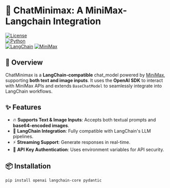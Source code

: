 # 🚀 ChatMinimax: A MiniMax-Langchain Integration

[![License](https://img.shields.io/badge/license-MIT-blue.svg)](LICENSE)  
[![Python](https://img.shields.io/badge/python-3.8%2B-blue)](https://www.python.org/)  
[![LangChain](https://img.shields.io/badge/langchain-compatible-brightgreen)](https://www.langchain.com/) 
[![MiniMax](https://img.shields.io/badge/MiniMax-Supported-blue?style=flat&logo=appveyor)](https://filecdn.minimax.chat/public/969d635c-cab6-45cc-8d61-47c9fe40c81f.png?x-oss-process=image/format,webp)


## 📌 Overview  

ChatMinimax is a **LangChain-compatible** chat_model powered by [MiniMax](https://www.minimaxi.com/en), supporting **both text and image inputs**. It uses the **OpenAI SDK** to interact with MiniMax APIs and extends `BaseChatModel` to seamlessly integrate into LangChain workflows.  

## ✨ Features  

- 🔥 **Supports Text & Image Inputs**: Accepts both textual prompts and **base64-encoded images**.  
- 🚀 **LangChain Integration**: Fully compatible with LangChain's LLM pipelines.  
- ⚡ **Streaming Support**: Generate responses in real-time.  
- 🔑 **API Key Authentication**: Uses environment variables for API security.  

## 📦 Installation  

```sh
pip install openai langchain-core pydantic
```
